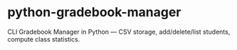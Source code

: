 # python-gradebook-manager
CLI Gradebook Manager in Python — CSV storage, add/delete/list students, compute class statistics.
